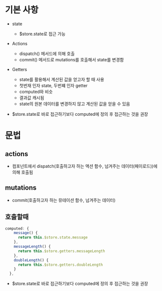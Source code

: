 # 기본 사항
- state
  - $store.state로 접근 가능

- Actions
  - dispatch() 메서드에 의해 호출
  - commit() 메서드로 mutations를 호출해서 state를 변경함

- Getters
  - state를 활용해서 계산된 값을 얻고자 할 때 사용
  - 첫번재 인자 state, 두번쨰 인자 getter
  - computed와 비슷
  - 결과값 캐시됨
  - state의 원본 데이터를 변경하지 않고 계산된 값을 얻을 수 있음


- $store.state로 바로 접근하기보다 computed에 정의 후 접근하는 것을 권장

# 문법
## actions
- 컴포넌트에서 dispatch(호출하고자 하는 액션 함수, 넘겨주는 데이터(페이로드))에 의해 호출됨

## mutations
- commit(호출하고자 하는 뮤테이션 함수, 넘겨주는 데이터)

## 호출할때
```javascript
computed: {
    message() {
      return this.$store.state.message
    },
    messageLength() {
      return this.$store.getters.messageLength
    },
    doubleLength() {
      return this.$store.getters.doubleLength
    }
  },
```
- $store.state로 바로 접근하기보다 computed에 정의 후 접근하는 것을 권장